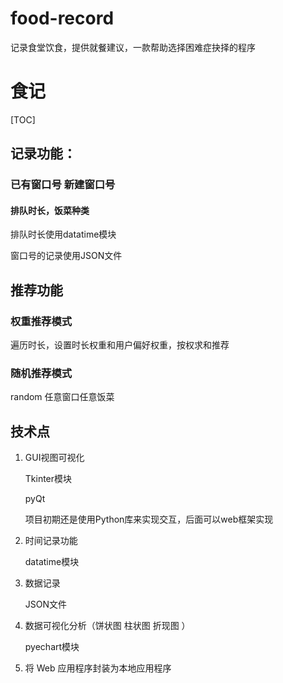 # food-record
记录食堂饮食，提供就餐建议，一款帮助选择困难症抉择的程序
# 食记



[TOC]



## 记录功能：



### 已有窗口号  新建窗口号

####  排队时长，饭菜种类

排队时长使用datatime模块

窗口号的记录使用JSON文件



## 推荐功能

### 权重推荐模式

遍历时长，设置时长权重和用户偏好权重，按权求和推荐

### 随机推荐模式

random 任意窗口任意饭菜





## **技术点**

1. GUI视图可视化

   Tkinter模块

   pyQt

   项目初期还是使用Python库来实现交互，后面可以web框架实现

2. 时间记录功能

   datatime模块

3. 数据记录

   JSON文件

4. 数据可视化分析（饼状图 柱状图 折现图  ）

   pyechart模块

5. 将 Web 应用程序封装为本地应用程序

